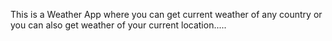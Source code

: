 This is a Weather App where you can get current weather of any country or you can also get weather of your current location.....
